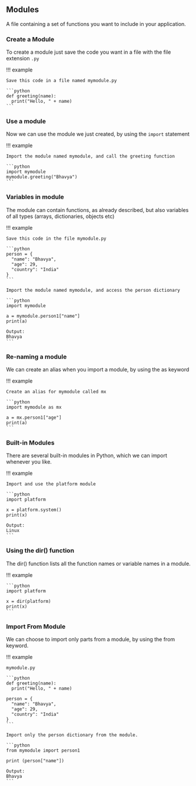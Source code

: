 ## Modules

A file containing a set of functions you want to include in your application.

### Create a Module

To create a module just save the code you want in a file with the file extension `.py`

!!! example 

    Save this code in a file named mymodule.py

    ```python
    def greeting(name):
      print("Hello, " + name)
    ```

### Use a module

Now we can use the module we just created, by using the `import` statement

!!! example

    Import the module named mymodule, and call the greeting function

    ```python
    import mymodule
    mymodule.greeting("Bhavya")
    ```

### Variables in module

The module can contain functions, as already described, but also variables of all types (arrays, dictionaries, objects etc)

!!! example

    Save this code in the file mymodule.py

    ```python
    person = {
      "name": "Bhavya",
      "age": 29,
      "country": "India"
    }
    ```

    Import the module named mymodule, and access the person dictionary

    ```python
    import mymodule

    a = mymodule.person1["name"]
    print(a)

    Output:
    Bhavya
    ```

### Re-naming a module

We can create an alias when you import a module, by using the as keyword

!!! example 

    Create an alias for mymodule called mx

    ```python
    import mymodule as mx

    a = mx.person1["age"]
    print(a)
    ```

### Built-in Modules

There are several built-in modules in Python, which we can import whenever you like.

!!! example

    Import and use the platform module

    ```python
    import platform

    x = platform.system()
    print(x)

    Output:
    Linux
    ```

### Using the dir() function

The dir() function lists all the function names or variable names in a module.

!!! example

    ```python
    import platform

    x = dir(platform)
    print(x)
    ```

### Import From Module

We can choose to import only parts from a module, by using the from keyword.

!!! example

    mymodule.py

    ```python
    def greeting(name):
      print("Hello, " + name)

    person = {
      "name": "Bhavya",
      "age": 29,
      "country": "India"
    }
    ```

    Import only the person dictionary from the module.

    ```python
    from mymodule import person1

    print (person["name"])

    Output:
    Bhavya
    ```